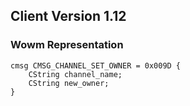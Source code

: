 ## Client Version 1.12

### Wowm Representation
```rust,ignore
cmsg CMSG_CHANNEL_SET_OWNER = 0x009D {
    CString channel_name;    
    CString new_owner;    
}

```
